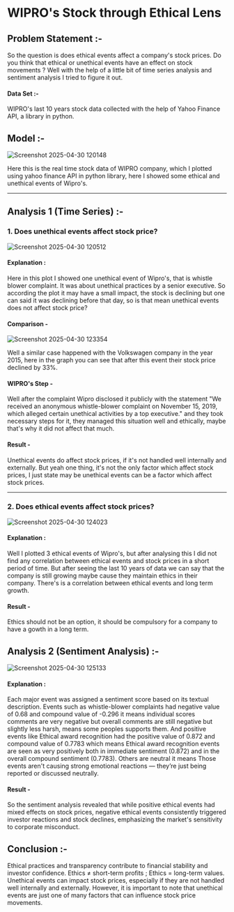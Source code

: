 # WIPRO's Stock through Ethical Lens

## Problem Statement :- 
So the question is does ethical events affect a company's stock prices. Do you think that ethical or unethical events have an effect on stock movements ? Well with the help of a little bit of time series analysis and sentiment analysis I tried to figure it out. 

#### Data Set :- 
WIPRO's last 10 years stock data collected with the help of Yahoo Finance API, a library in python.

## Model :- 
![Screenshot 2025-04-30 120148](https://github.com/user-attachments/assets/eca708bb-1986-4ee0-ab9e-90fe04da15b8) 

Here this is the real time stock data of WIPRO company, which I plotted using yahoo finance API in python library, here I showed some ethical and unethical events of Wipro's. 

---------------------------------------------------------------------------------------------------------------------------------------------------------------------------------------------------------------------

## Analysis 1 (Time Series) :- 

### 1. Does unethical events affect stock price? 
![Screenshot 2025-04-30 120512](https://github.com/user-attachments/assets/f808c0b6-79c8-44fb-9325-6edeba862fdf)
#### Explanation :
Here in this plot I showed one unethical event of Wipro's, that is whistle blower complaint. It was about  unethical practices by a senior executive. So according the plot it may have a small impact, the stock is declining but one can said it was declining before that day, so is that mean unethical events does not affect stock price? 
#### Comparison - 
![Screenshot 2025-04-30 123354](https://github.com/user-attachments/assets/e38c980c-6a25-4015-a62a-8ced67996d76) 

Well a similar case happened with the Volkswagen company in the year 2015, here in the graph you can see that after this event their stock price declined by 33%. 
#### WIPRO's Step -
Well after the complaint Wipro disclosed it publicly with the statement "We received an anonymous whistle-blower complaint on November 15, 2019, which alleged certain unethical activities by a top executive." and they took necessary steps for it, they managed this situation well and ethically,  maybe that's why it did not affect that much.

#### Result -
Unethical events do affect stock prices, if it's not handled well internally and externally. But yeah one thing, it's not the only factor which affect stock prices, I just state may be unethical events can be a factor which affect stock prices.

---------------------------------------------------------------------------------------------------------------------------------------------------------------------------------------------------------------------

###  2. Does ethical events affect stock prices?
![Screenshot 2025-04-30 124023](https://github.com/user-attachments/assets/918a6908-4acb-4e06-990f-ee2c73ce556f)
####  Explanation : 
Well I plotted 3 ethical events of Wipro's, but after analysing this I did not find any correlation between ethical events and stock prices in a short period of time. But after seeing the last 10 years of data we can say that the company is still growing maybe cause they maintain ethics in their company. There's is a correlation between ethical events and long term growth.

#### Result - 
Ethics should not be an option, it should be compulsory for a company to have a gowth in a long term.

## Analysis 2 (Sentiment Analysis) :- 
![Screenshot 2025-04-30 125133](https://github.com/user-attachments/assets/6f5fdd79-7c3b-4633-8704-df1d46f6cc86)

#### Explanation :
Each major event was assigned a sentiment score based on its textual description. Events such as whistle-blower complaints had negative value of 0.68 and compound value of  -0.296 it means individual scores comments are very negative but overall comments are still negative but slightly less harsh, means some peoples supports them.
And positive events like Ethical award recognition had the positive value of 0.872 and compound value of 0.7783 which means Ethical award recognition  events are seen as very positively both in immediate sentiment (0.872) and in the overall compound sentiment (0.7783).
Others are neutral it means Those events aren't causing strong emotional reactions — they’re just being reported or discussed neutrally.

#### Result - 
So the sentiment analysis revealed that while positive ethical events had mixed effects on stock prices, negative ethical events consistently triggered investor reactions and stock declines, emphasizing the market's sensitivity to corporate misconduct.


## Conclusion :- 
Ethical practices and transparency contribute to financial stability and investor confidence.
Ethics ≠ short-term profits ; Ethics =  long-term values. Unethical events can impact stock prices, especially if they are not handled well internally and externally. However, it is important to note that unethical events are just one of many factors that can influence stock price movements. 





